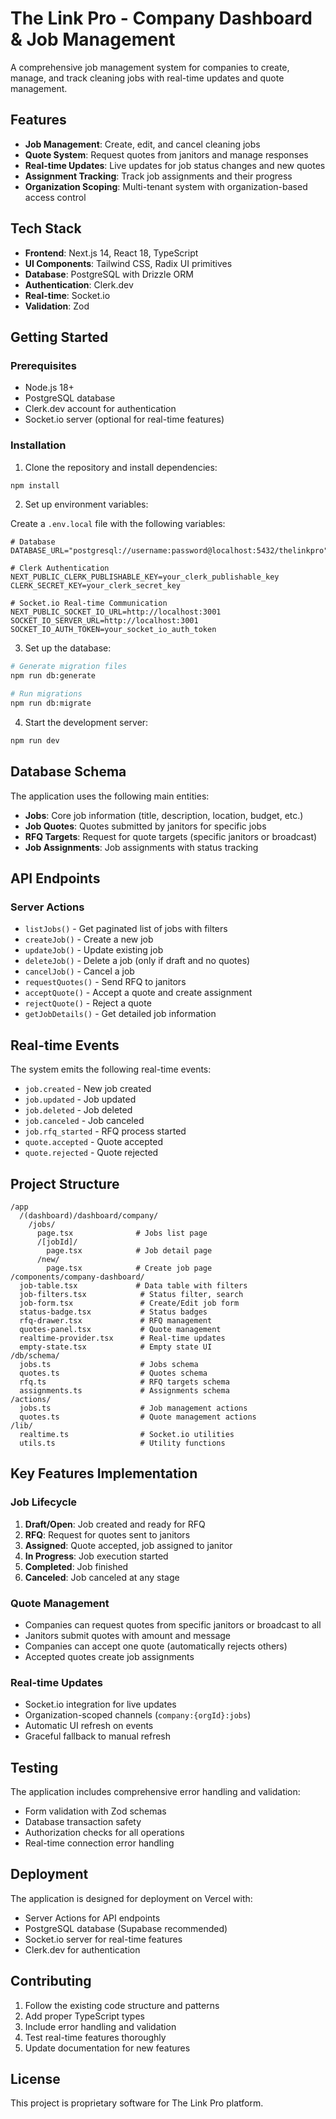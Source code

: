 # The Link Pro - Company Dashboard & Job Management

A comprehensive job management system for companies to create, manage, and track cleaning jobs with real-time updates and quote management.

## Features

- **Job Management**: Create, edit, and cancel cleaning jobs
- **Quote System**: Request quotes from janitors and manage responses
- **Real-time Updates**: Live updates for job status changes and new quotes
- **Assignment Tracking**: Track job assignments and their progress
- **Organization Scoping**: Multi-tenant system with organization-based access control

## Tech Stack

- **Frontend**: Next.js 14, React 18, TypeScript
- **UI Components**: Tailwind CSS, Radix UI primitives
- **Database**: PostgreSQL with Drizzle ORM
- **Authentication**: Clerk.dev
- **Real-time**: Socket.io
- **Validation**: Zod

## Getting Started

### Prerequisites

- Node.js 18+ 
- PostgreSQL database
- Clerk.dev account for authentication
- Socket.io server (optional for real-time features)

### Installation

1. Clone the repository and install dependencies:

```bash
npm install
```

2. Set up environment variables:

Create a `.env.local` file with the following variables:

```env
# Database
DATABASE_URL="postgresql://username:password@localhost:5432/thelinkpro"

# Clerk Authentication
NEXT_PUBLIC_CLERK_PUBLISHABLE_KEY=your_clerk_publishable_key
CLERK_SECRET_KEY=your_clerk_secret_key

# Socket.io Real-time Communication
NEXT_PUBLIC_SOCKET_IO_URL=http://localhost:3001
SOCKET_IO_SERVER_URL=http://localhost:3001
SOCKET_IO_AUTH_TOKEN=your_socket_io_auth_token
```

3. Set up the database:

```bash
# Generate migration files
npm run db:generate

# Run migrations
npm run db:migrate
```

4. Start the development server:

```bash
npm run dev
```

## Database Schema

The application uses the following main entities:

- **Jobs**: Core job information (title, description, location, budget, etc.)
- **Job Quotes**: Quotes submitted by janitors for specific jobs
- **RFQ Targets**: Request for quote targets (specific janitors or broadcast)
- **Job Assignments**: Job assignments with status tracking

## API Endpoints

### Server Actions

- `listJobs()` - Get paginated list of jobs with filters
- `createJob()` - Create a new job
- `updateJob()` - Update existing job
- `deleteJob()` - Delete a job (only if draft and no quotes)
- `cancelJob()` - Cancel a job
- `requestQuotes()` - Send RFQ to janitors
- `acceptQuote()` - Accept a quote and create assignment
- `rejectQuote()` - Reject a quote
- `getJobDetails()` - Get detailed job information

## Real-time Events

The system emits the following real-time events:

- `job.created` - New job created
- `job.updated` - Job updated
- `job.deleted` - Job deleted
- `job.canceled` - Job canceled
- `job.rfq_started` - RFQ process started
- `quote.accepted` - Quote accepted
- `quote.rejected` - Quote rejected

## Project Structure

```
/app
  /(dashboard)/dashboard/company/
    /jobs/
      page.tsx              # Jobs list page
      /[jobId]/
        page.tsx            # Job detail page
      /new/
        page.tsx            # Create job page
/components/company-dashboard/
  job-table.tsx             # Data table with filters
  job-filters.tsx            # Status filter, search
  job-form.tsx               # Create/Edit job form
  status-badge.tsx           # Status badges
  rfq-drawer.tsx             # RFQ management
  quotes-panel.tsx           # Quote management
  realtime-provider.tsx      # Real-time updates
  empty-state.tsx            # Empty state UI
/db/schema/
  jobs.ts                    # Jobs schema
  quotes.ts                  # Quotes schema
  rfq.ts                     # RFQ targets schema
  assignments.ts             # Assignments schema
/actions/
  jobs.ts                    # Job management actions
  quotes.ts                  # Quote management actions
/lib/
  realtime.ts                # Socket.io utilities
  utils.ts                   # Utility functions
```

## Key Features Implementation

### Job Lifecycle

1. **Draft/Open**: Job created and ready for RFQ
2. **RFQ**: Request for quotes sent to janitors
3. **Assigned**: Quote accepted, job assigned to janitor
4. **In Progress**: Job execution started
5. **Completed**: Job finished
6. **Canceled**: Job canceled at any stage

### Quote Management

- Companies can request quotes from specific janitors or broadcast to all
- Janitors submit quotes with amount and message
- Companies can accept one quote (automatically rejects others)
- Accepted quotes create job assignments

### Real-time Updates

- Socket.io integration for live updates
- Organization-scoped channels (`company:{orgId}:jobs`)
- Automatic UI refresh on events
- Graceful fallback to manual refresh

## Testing

The application includes comprehensive error handling and validation:

- Form validation with Zod schemas
- Database transaction safety
- Authorization checks for all operations
- Real-time connection error handling

## Deployment

The application is designed for deployment on Vercel with:

- Server Actions for API endpoints
- PostgreSQL database (Supabase recommended)
- Socket.io server for real-time features
- Clerk.dev for authentication

## Contributing

1. Follow the existing code structure and patterns
2. Add proper TypeScript types
3. Include error handling and validation
4. Test real-time features thoroughly
5. Update documentation for new features

## License

This project is proprietary software for The Link Pro platform.
